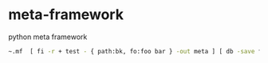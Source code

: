 # meta-framework
python meta framework 
~~~sh
~.mf  [ fi -r + test - { path:bk, fo:foo bar } -out meta ] [ db -save fi-meta.db ]
~~~
